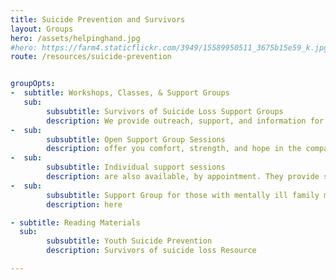 ```yaml
---
title: Suicide Prevention and Survivors
layout: Groups
hero: /assets/helpinghand.jpg
#hero: https://farm4.staticflickr.com/3949/15589950511_3675b15e59_k.jpg
route: /resources/suicide-prevention


groupOpts:
-  subtitle: Workshops, Classes, & Support Groups
   sub:
        subsubtitle: Survivors of Suicide Loss Support Groups
        description: We provide outreach, support, and information for those who have lost a loved one to suicide in your choice of two ways
-  sub:
        subsubtitle: Open Support Group Sessions
        description: offer you comfort, strength, and hope in the company of fellow survivors and trained peer facilitators. Open group usually meets 7p.m.-9p.m. on the first and third Mondays of the month. 
-  sub:
        subsubtitle: Individual support sessions
        description: are also available, by appointment. They provide space for a person or a family to share their loss, learn about surviving the suicide loss of a loved one, and discover more about local and national resources. To register, schedule an appointment, or learn more, call 1.248.456.8150
-  sub:
        subsubtitle: Support Group for those with mentally ill family members *National Alliance on Mental Illness (NAMI) Michigan*
        description: here

- subtitle: Reading Materials
  sub:
        subsubtitle: Youth Suicide Prevention
        description: Survivors of suicide loss Resource

---
```

